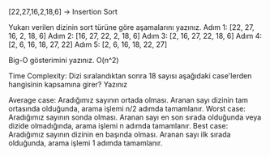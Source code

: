 [22,27,16,2,18,6] -> Insertion Sort

Yukarı verilen dizinin sort türüne göre aşamalarını yazınız.
Adım 1: [22, 27, 16, 2, 18, 6]
Adım 2: [16, 27, 22, 2, 18, 6]
Adım 3: [2, 16, 27, 22, 18, 6]
Adım 4: [2, 6, 16, 18, 27, 22]
Adım 5: [2, 6, 16, 18, 22, 27]

Big-O gösterimini yazınız.
O(n^2)

Time Complexity: Dizi sıralandıktan sonra 18 sayısı aşağıdaki case'lerden hangisinin kapsamına girer? Yazınız

Average case: Aradığımız sayının ortada olması. Aranan sayı dizinin tam ortasında olduğunda, arama işlemi n/2 adımda tamamlanır.
Worst case: Aradığımız sayının sonda olması. Aranan sayı en son sırada olduğunda veya dizide olmadığında, arama işlemi n adımda tamamlanır.
Best case: Aradığımız sayının dizinin en başında olması. Aranan sayı ilk sırada olduğunda, arama işlemi 1 adımda tamamlanır.
